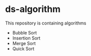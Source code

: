 # ds-algorithm
This repository is containing algorithms
- Bubble Sort
- Insertion Sort
- Merge Sort
- Quick Sort
